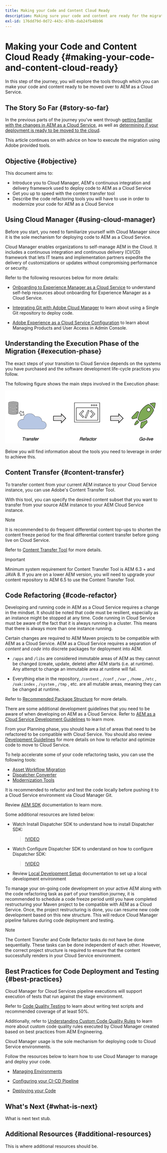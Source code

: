 ```yaml
---
title: Making your Code and Content Cloud Ready
description: Making sure your code and content are ready for the migration to the cloud
exl-id: 176dd79d-0d72-443c-87db-dab24fb48b96
---
```

# Making your Code and Content Cloud Ready {#making-your-code-and-content-cloud-ready}

In this step of the journey, you will explore the tools through which you can make your code and content ready to be moved over to AEM as a Cloud Service.

## The Story So Far {#story-so-far}

In the previous parts of the journey you've went through [getting familiar with the changes in AEM as a Cloud Service](/help/journey-migration/getting-started.md), as well as [determining if your deployment is ready to be moved to the cloud](/help/journey-migration/readiness.md).

This article continues on with advice on how to execute the migration using Adobe provided tools.

## Objective {#objective}

This document aims to:

* Introduce you to Cloud Manager, AEM's continuous integration and delivery framework used to deploy code to AEM as a Cloud Service
* Get you up to speed with the content transfer tool
* Describe the code refactoring tools you will have to use in order to modernize your code for AEM as a Cloud Service

## Using Cloud Manager {#using-cloud-manager}

Before you start, you need to familiarize yourself with Cloud Manager since it is the sole mechanism for deploying code to AEM as a Cloud Service.

Cloud Manager enables organizations to self-manage AEM in the Cloud. It includes a continuous integration and continuous delivery (CI/CD) framework that lets IT teams and implementation partners expedite the delivery of customizations or updates without compromising performance or security.

Refer to the following resources below for more details:

* [Onboarding to Experience Manager as a Cloud Service](https://experienceleague.adobe.com/docs/experience-manager-cloud-service/onboarding/home.html) to understand self-help resources about onboarding for Experience Manager as a Cloud Service.

* [Integrating Git with Adobe Cloud Manager](https://experienceleague.adobe.com/docs/experience-manager-cloud-service/implementing/managing-code/integrating-with-git.html) to learn about using a Single Git repository to deploy code.

* [Adobe Experience as a Cloud Service Configuration](https://experienceleague.adobe.com/docs/experience-manager-cloud-service/security/ims-support.html#aem-configuration) to learn about Managing Products and User Access in Admin Console.

## Understanding the Execution Phase of the Migration {#execution-phase}

The exact steps of your transition to Cloud Service depends on the systems you have purchased and the software development life-cycle practices you follow.

The following figure shows the main steps involved in the Execution phase:

![image](/help/move-to-cloud-service/assets/exec-image1.png)

Below you will find information about the tools you need to leverage in order to achieve this.

## Content Transfer {#content-transfer}

To transfer content from your current AEM instance to your Cloud Service instance, you can use Adobe's Content Transfer Tool.

With this tool, you can specify the desired content subset that you want to transfer from your source AEM instance to your AEM Cloud Service instance.

>[!NOTE]
>It is recommended to do frequent differential content top-ups to shorten the content freeze period for the final differential content transfer before going live on Cloud Service.

Refer to [Content Transfer Tool](/help/journey-migration/content-transfer-tool/using-content-transfer-tool/overview-content-transfer-tool.md) for more details.

>[!IMPORTANT]
>Minimum system requirement for Content Transfer Tool is AEM 6.3 + and JAVA 8. If you are on a lower AEM version, you will need to upgrade your content repository to AEM 6.5 to use the Content Transfer Tool.

## Code Refactoring {#code-refactor}

Developing and running code in AEM as a Cloud Service requires a change in the mindset. It should be noted that code must be resilient, especially as an instance might be stopped at any time. Code running in Cloud Service must be aware of the fact that it is always running in a cluster. This means that there is always more than one instance running.

Certain changes are required to AEM Maven projects to be compatible with AEM as a Cloud Service. AEM as a Cloud Service requires a separation of *content* and *code* into discrete packages for deployment into AEM.  

* `/apps` and `/libs` are considered immutable areas of AEM as they cannot be changed (create, update, delete) after AEM starts (i.e. at runtime). Any attempt to change an immutable area at runtime will fail.

* Everything else in the repository, `/content` , `/conf` , `/var` , `/home` , `/etc` , `/oak:index` , `/system` , `/tmp` , etc. are all mutable areas, meaning they can be changed at runtime.

Refer to [Recommended Package Structure](https://experienceleague.adobe.com/docs/experience-manager-cloud-service/implementing/developing/aem-project-content-package-structure.html#recommended-package-structure) for more details. 

There are some additional development guidelines that you need to be aware of when developing on AEM as a Cloud Service. Refer to [AEM as a Cloud Service Development Guidelines](https://experienceleague.adobe.com/docs/experience-manager-cloud-service/implementing/developing/development-guidelines.html) to learn more.

From your Planning phase, you should have a list of areas that need to be refactored to be compatible with Cloud Service. You should also review [Development Guidelines](https://experienceleague.adobe.com/docs/experience-manager-cloud-service/implementing/developing/development-guidelines.html) for more details on how to refactor and optimize code to move to Cloud Service.  

To help accelerate some of your code refactoring tasks, you can use the following tools:

* [Asset Workflow Migration](/help/move-to-cloud-service/moving-to-aem-assets/asset-workflow-migration-tool.md)
* [Dispatcher Converter](/help/move-to-cloud-service/refactoring-tools/dispatcher-transformation-utility-tools.md)
* [Modernization Tools](/help/move-to-cloud-service/refactoring-tools/aem-modernization-tools.md)

It is recommended to refactor and test the code locally before pushing it to a Cloud Service environment via Cloud Manager Git. 

Review [AEM SDK](https://experienceleague.adobe.com/docs/experience-manager-cloud-service/implementing/deploying/overview.html#aem-as-a-cloud-service-sdk) documentation to learn more.

Some additional resources are listed below:

* Watch Install Dispatcher SDK to understand how to install Dispatcher SDK:

  >[!VIDEO](https://video.tv.adobe.com/v/30601)

* Watch Configure Dispatcher SDK to understand on how to configure Dispatcher SDK:

  >[!VIDEO](https://video.tv.adobe.com/v/30602)

* Review [Local Development Setup](https://experienceleague.adobe.com/docs/experience-manager-learn/cloud-service/local-development-environment-set-up/overview.html) documentation to set up a local development environment

To manage your on-going code development on your active AEM along with the code refactoring task as part of your transition journey, it is recommended to schedule a code freeze period until you have completed restructuring your Maven project to be compatible with AEM as a Cloud Service.
Once, the project restructuring is done, you can resume new code development based on this new structure. This will reduce Cloud Manager pipeline failures during code deployment and testing.

>[!NOTE]
>The Content Transfer and Code Refactor tasks do not have be done sequentially. These tasks can be done independent of each other. However, the correct project structure is required to ensure that the content successfully renders in your Cloud Service environment.

## Best Practices for Code Deployment and Testing {#best-practices}

Cloud Manager for Cloud Services pipeline executions will support execution of tests that run against the stage environment. 

Refer to [Code Quality Testing](https://experienceleague.adobe.com/docs/experience-manager-cloud-service/implementing/developing/understand-test-results.html#code-quality-testing) to learn about writing test scripts and recommended coverage of at least 50%.

Additionally, refer to [Understanding Custom Code Quality Rules](/help/implementing/cloud-manager/custom-code-quality-rules.md) to learn more about custom code quality rules executed by Cloud Manager created based on best practices from AEM Engineering.

Cloud Manager usage is the sole mechanism for deploying code to Cloud Service environments.

Follow the resources below to learn how to use Cloud Manager to manage and deploy your code.

* [Managing Environments](https://experienceleague.adobe.com/docs/experience-manager-cloud-service/implementing/using-cloud-manager/manage-environments.html)

* [Configuring your CI-CD Pipeline](https://experienceleague.adobe.com/docs/experience-manager-cloud-service/implementing/using-cloud-manager/configure-pipeline.html)

* [Deploying your Code](https://experienceleague.adobe.com/docs/experience-manager-cloud-service/implementing/using-cloud-manager/deploy-code.html)

## What's Next {#what-is-next}

What is next text stub.

## Additional Resources {#additional-resources}

This is where additional resources should be.
